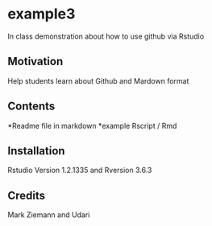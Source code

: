 # example3
In class demonstration about how to use github via Rstudio

## Motivation
Help students learn about Github and Mardown format

## Contents
*Readme file in markdown
*example Rscript / Rmd

## Installation
Rstudio Version 1.2.1335 and Rversion 3.6.3

## Credits
Mark Ziemann and Udari
